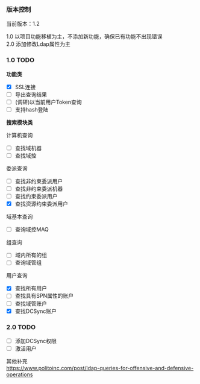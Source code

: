 ### 版本控制
当前版本：1.2

1.0 以项目功能移植为主，不添加新功能，确保已有功能不出现错误  
2.0 添加修改Ldap属性为主

### 1.0 TODO

**功能类**  
- [x] SSL连接  
- [ ] 导出查询结果  
- [ ] (调研)以当前用户Token查询
- [ ] 支持hash登陆

**搜索模块类**  

计算机查询
- [ ] 查找域机器  
- [ ] 查找域控  

委派查询
- [ ] 查找非约束委派用户    
- [ ] 查找非约束委派机器  
- [ ] 查找约束委派用户  
- [x] 查找资源约束委派用户  

域基本查询
- [ ] 查询域控MAQ  

组查询
- [ ] 域内所有的组  
- [ ] 查询域管组  

用户查询
- [x] 查找所有用户  
- [ ] 查找具有SPN属性的账户  
- [ ] 查找域管账户  
- [x] 查找DCSync账户

### 2.0 TODO

- [ ] 添加DCSync权限
- [ ] 激活用户

其他补充  
https://www.politoinc.com/post/ldap-queries-for-offensive-and-defensive-operations